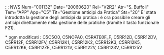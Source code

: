  :  : NWS Num="001132" Date="20060620" Rel="V2R2" Atr="S. Buffoli" Tem="APP" App="C5" Tit="Gestione anticipi da Pratica" Sts="20"
E' stata introdotta la gestione degli anticipi da pratica :  è ora possibile creare gli anticipi direttamente nella gestione delle pratiche (tramite il tasto funzionale F21).

\* pgm modificati :  C5C5O0, C5NOPA0, C5RATE0F_F, C5RR12D, C5RR12DV, C5RR12F, C5RR12FV, C5RR12K1, C5RR12K2, C5RR12K3, C5RR12K5, C5RR12K6, C5RR12ZE, C5RR121V, C5RR122V, C5RR123V, C5RR125V 